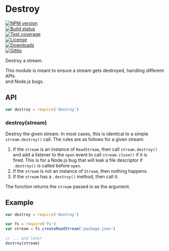 # Destroy  
  
[![NPM version][npm-image]][npm-url]  
[![Build status][travis-image]][travis-url]  
[![Test coverage][coveralls-image]][coveralls-url]  
[![License][license-image]][license-url]  
[![Downloads][downloads-image]][downloads-url]  
[![Gittip][gittip-image]][gittip-url]  
  
Destroy a stream.  
  
This module is meant to ensure a stream gets destroyed, handling different APIs  
and Node.js bugs.  
  
## API  
  
```js  
var destroy = require('destroy')  
```  
  
### destroy(stream)  
  
Destroy the given stream. In most cases, this is identical to a simple  
`stream.destroy()` call. The rules are as follows for a given stream:  
  
  1. If the `stream` is an instance of `ReadStream`, then call `stream.destroy()`  
     and add a listener to the `open` event to call `stream.close()` if it is  
     fired. This is for a Node.js bug that will leak a file descriptor if  
     `.destroy()` is called before `open`.  
  2. If the `stream` is not an instance of `Stream`, then nothing happens.  
  3. If the `stream` has a `.destroy()` method, then call it.  
  
The function returns the `stream` passed in as the argument.  
  
## Example  
  
```js  
var destroy = require('destroy')  
  
var fs = require('fs')  
var stream = fs.createReadStream('package.json')  
  
// ... and later  
destroy(stream)  
```  
  
[npm-image]: https://img.shields.io/npm/v/destroy.svg?style=flat-square  
[npm-url]: https://npmjs.org/package/destroy  
[github-tag]: http://img.shields.io/github/tag/stream-utils/destroy.svg?style=flat-square  
[github-url]: https://github.com/stream-utils/destroy/tags  
[travis-image]: https://img.shields.io/travis/stream-utils/destroy.svg?style=flat-square  
[travis-url]: https://travis-ci.org/stream-utils/destroy  
[coveralls-image]: https://img.shields.io/coveralls/stream-utils/destroy.svg?style=flat-square  
[coveralls-url]: https://coveralls.io/r/stream-utils/destroy?branch=master  
[license-image]: http://img.shields.io/npm/l/destroy.svg?style=flat-square  
[license-url]: LICENSE.md  
[downloads-image]: http://img.shields.io/npm/dm/destroy.svg?style=flat-square  
[downloads-url]: https://npmjs.org/package/destroy  
[gittip-image]: https://img.shields.io/gittip/jonathanong.svg?style=flat-square  
[gittip-url]: https://www.gittip.com/jonathanong/  
